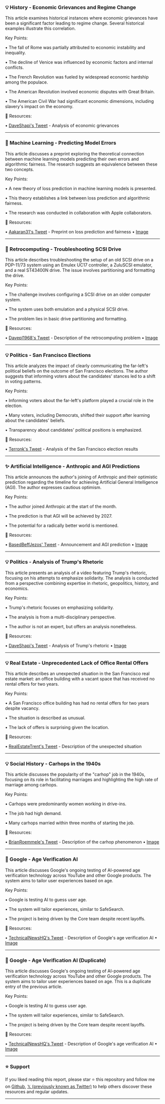 ### 💡 History - Economic Grievances and Regime Change

This article examines historical instances where economic grievances have been a significant factor leading to regime change.  Several historical examples illustrate this correlation.

Key Points:

• The fall of Rome was partially attributed to economic instability and inequality.


• The decline of Venice was influenced by economic factors and internal conflicts.


• The French Revolution was fueled by widespread economic hardship among the populace.


• The American Revolution involved economic disputes with Great Britain.


• The American Civil War had significant economic dimensions, including slavery's impact on the economy.


🔗 Resources:

• [DaveShapi's Tweet](https://x.com/DaveShapi/status/1895924504418734392) - Analysis of economic grievances


---
### 🤖 Machine Learning - Predicting Model Errors

This article discusses a preprint exploring the theoretical connection between machine learning models predicting their own errors and algorithmic fairness.  The research suggests an equivalence between these two concepts.

Key Points:

• A new theory of loss prediction in machine learning models is presented.


• This theory establishes a link between loss prediction and algorithmic fairness.


• The research was conducted in collaboration with Apple collaborators.


🔗 Resources:

• [Aakaran31's Tweet](https://x.com/aakaran31/status/1895481587044942324) - Preprint on loss prediction and fairness
• [Image](https://pbs.twimg.com/media/Gk4adU1bwAAdi-x?format=jpg&name=small)


---
### 🤖 Retrocomputing - Troubleshooting SCSI Drive

This article describes troubleshooting the setup of an old SCSI drive on a PDP-11/73 system using an Emulex UC17 controller, a ZuluSCSI emulator, and a real ST43400N drive.  The issue involves partitioning and formatting the drive.

Key Points:

• The challenge involves configuring a SCSI drive on an older computer system.


• The system uses both emulation and a physical SCSI drive.


• The problem lies in basic drive partitioning and formatting.


🔗 Resources:

• [Davepl1968's Tweet](https://x.com/davepl1968/status/1895915839339335990) - Description of the retrocomputing problem
• [Image](https://pbs.twimg.com/media/Gk-knVtbQAEdlVm?format=jpg&name=small)


---
### 💡 Politics - San Francisco Elections

This article analyzes the impact of clearly communicating the far-left's political beliefs on the outcome of San Francisco elections. The author suggests that informing voters about the candidates' stances led to a shift in voting patterns.

Key Points:

• Informing voters about the far-left's platform played a crucial role in the election.


• Many voters, including Democrats, shifted their support after learning about the candidates' beliefs.


• Transparency about candidates' political positions is emphasized.


🔗 Resources:

• [Terronk's Tweet](https://x.com/terronk/status/1895915391077269822) - Analysis of the San Francisco election results


---
### ✨ Artificial Intelligence - Anthropic and AGI Predictions

This article announces the author's joining of Anthropic and their optimistic prediction regarding the timeline for achieving Artificial General Intelligence (AGI).  The author expresses cautious optimism.

Key Points:

• The author joined Anthropic at the start of the month.


• The prediction is that AGI will be achieved by 2027.


• The potential for a radically better world is mentioned.


🔗 Resources:

• [BasedBeffJezos' Tweet](https://x.com/BasedBeffJezos/status/1895630593553285359) - Announcement and AGI prediction
• [Image](https://pbs.twimg.com/media/Gk6h-nlWAAASXL9?format=jpg&name=small)


---
### 💡 Politics - Analysis of Trump's Rhetoric

This article presents an analysis of a video featuring Trump's rhetoric, focusing on his attempts to emphasize solidarity. The analysis is conducted from a perspective combining expertise in rhetoric, geopolitics, history, and economics.

Key Points:

• Trump's rhetoric focuses on emphasizing solidarity.


• The analysis is from a multi-disciplinary perspective.


• The author is not an expert, but offers an analysis nonetheless.


🔗 Resources:

• [DaveShapi's Tweet](https://x.com/DaveShapi/status/1895623559445430713) - Analysis of Trump's rhetoric
• [Image](https://pbs.twimg.com/amplify_video_thumb/1895587408545996802/img/tdXj83Fb51Qh_0Yn.jpg)


---
### 💡 Real Estate - Unprecedented Lack of Office Rental Offers

This article describes an unexpected situation in the San Francisco real estate market: an office building with a vacant space that has received no rental offers for two years.

Key Points:

•  A San Francisco office building has had no rental offers for two years despite vacancy.


• The situation is described as unusual.


• The lack of offers is surprising given the location.


🔗 Resources:

• [RealEstateTrent's Tweet](https://x.com/realEstateTrent/status/1895550577330761775) - Description of the unexpected situation


---
### 💡 Social History - Carhops in the 1940s

This article discusses the popularity of the "carhop" job in the 1940s, focusing on its role in facilitating marriages and highlighting the high rate of marriage among carhops.

Key Points:

• Carhops were predominantly women working in drive-ins.


• The job had high demand.


• Many carhops married within three months of starting the job.


🔗 Resources:

• [BrianRoemmele's Tweet](https://x.com/BrianRoemmele/status/1895550262791827746) - Description of the carhop phenomenon
• [Image](https://pbs.twimg.com/media/Gk5Y6o6bcAATCbC?format=jpg&name=small)


---
### 🤖 Google - Age Verification AI

This article discusses Google's ongoing testing of AI-powered age verification technology across YouTube and other Google products. The system aims to tailor user experiences based on age.

Key Points:

• Google is testing AI to guess user age.


• The system will tailor experiences, similar to SafeSearch.


• The project is being driven by the Core team despite recent layoffs.


🔗 Resources:

• [TechnicalNewsHQ's Tweet](https://x.com/TechnicalNewsHQ/status/1895500530883109259) -  Description of Google's age verification AI
• [Image](https://pbs.twimg.com/media/Gk33BURXIAAr1fx?format=png&name=small)


---
### 🤖 Google - Age Verification AI (Duplicate)

This article discusses Google's ongoing testing of AI-powered age verification technology across YouTube and other Google products.  The system aims to tailor user experiences based on age.  This is a duplicate entry of the previous article.

Key Points:

• Google is testing AI to guess user age.


• The system will tailor experiences, similar to SafeSearch.


• The project is being driven by the Core team despite recent layoffs.


🔗 Resources:

• [TechnicalNewsHQ's Tweet](https://x.com/TechnicalNewsHQ/status/1895497788143829501) - Description of Google's age verification AI
• [Image](https://pbs.twimg.com/media/Gk33BURXIAAr1fx?format=png&name=small)


---

### ⭐️ Support

If you liked reading this report, please star ⭐️ this repository and follow me on [Github](https://github.com/Drix10), [𝕏 (previously known as Twitter)](https://x.com/DRIX_10_) to help others discover these resources and regular updates.

---